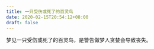 ```yaml
---
title: 一只受伤或死了的百灵鸟
date: 2020-02-15T20:54:12+08:00
draft: false
---
```


梦见一只受伤或死了的百灵鸟，是警告做梦人贪婪会导致丧失。<br>

